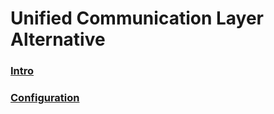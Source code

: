 Unified Communication Layer Alternative
====

### [Intro](https://github.com/mszubart/UCLA/blob/master/doc/Config.md)

### [Configuration](https://github.com/mszubart/UCLA/blob/master/doc/Config.md)
